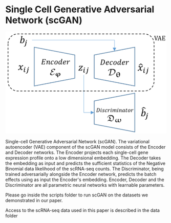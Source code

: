 # Single Cell Generative Adversarial Network (scGAN)

![scGan](images/model.png)

Single-cell Generative Adversarial Network (scGAN). The variational autoencoder (VAE) component of the scGAN model consists of the Encoder and Decoder networks. The Encoder projects each single-cell gene expression profile onto a low dimensional embedding. The Decoder takes the embedding as input and predicts the sufficient statistics of the Negative Binomial data likelihood of the scRNA-seq counts. The Discriminator, being trained adversarially alongside the Encoder network, predicts the batch effects using as input the Encoder's embedding. Encoder, Decoder and the Discriminator are all parametric neural networks with learnable parameters.

Please go inside the scripts folder to run scGAN on the datasets we demonstrated in our paper.

Access to the scRNA-seq data used in this paper is described in the data folder
